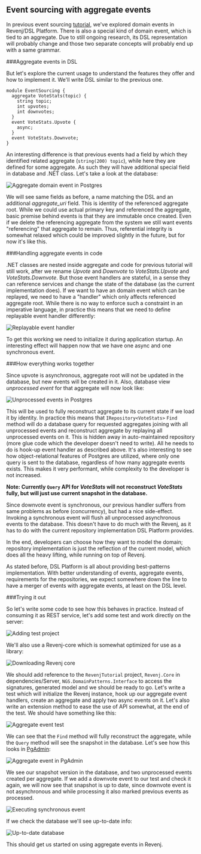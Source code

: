## Event sourcing with aggregate events

In previous event sourcing [tutorial](revenj-tutorial-event-sourcing.md), we've explored domain events in Revenj/DSL Platform. There is also a special kind of domain event, which is tied to an aggregate. Due to still ongoing research, its DSL representation will probably change and those two separate concepts will probably end up with a same grammar. 

###Aggregate events in DSL

But let's explore the current usage to understand the features they offer and how to implement it. We'll write DSL similar to the previous one.

    module EventSourcing {
      aggregate VoteStats(topic) {
        string topic;
        int upvotes;
        int downvotes;
      }
      event VoteStats.Upvote {
        async;
      }
      event VoteStats.Downvote;
    }

An interesting difference is that previous events had a field by which they identified related aggregate (`string(200) topic`), while here they are defined for some aggregate. As such they will have additional special field in database and .NET class. Let's take a look at the database:

![Aggregate domain event in Postgres](pictures/aggregate-events-postgres.png)

We will see same fields as before, a name matching the DSL and an additional *aggregate\_uri* field. This is identity of the referenced aggregate root. While we could use actual primary key and referenced the aggregate, basic premise behind events is that they are immutable once created. Even if we delete the referencing aggregate from the system we still want events "referencing" that aggregate to remain. Thus, referential integrity is somewhat relaxed which could be improved slightly in the future, but for now it's like this.

###Handling aggregate events in code

.NET classes are nested inside aggregate and code for previous tutorial will still work, after we rename *Upvote* and *Downvote* to *VoteStats.Upvote* and *VoteStats.Downvote*. But those event handlers are stateful, in a sense they can reference services and change the state of the database (as the current implementation does). If we want to have an domain event which can be replayed, we need to have a "handler" which only affects referenced aggregate root.
While there is no way to enforce such a constraint in an imperative language, in practice this means that we need to define replayable event handler differently:

![Replayable event handler](pictures/hooking-up-events.png)

To get this working we need to initialize it during application startup. An interesting effect will happen now that we have one async and one synchronous event.

###How everything works together

Since upvote is asynchronous, aggregate root will not be updated in the database, but new events will be created in it. Also, database view *unprocessed event* for that aggregate will now look like:

![Unprocessed events in Postgres](pictures/unprocessed-events.png)

This will be used to fully reconstruct aggregate to its current state if we load it by identity. In practice this means that `IRepository<VoteStats>` `Find` method will do a database query for requested aggregates joining with all unprocessed events and reconstruct aggregate by replaying all unprocessed events on it. This is hidden away in auto-maintained repository (more glue code which the developer doesn't need to write). All he needs to do is hook-up event handler as described above. It's also interesting to see how object-relational features of Postgres are utilized, where only one query is sent to the database, regardless of how many aggregate events exists. This makes it very performant, while complexity to the developer is not increased.

**Note: Currently `Query` API for *VoteStats* will not reconstruct *VoteStats* fully, but will just use current snapshot in the database.**

Since downvote event is synchronous, our previous handler suffers from same problems as before (concurrency), but had a nice side-effect. Invoking a synchronous event will flush all unprocessed asynchronous events to the database. This doesn't have to do much with the Revenj, as it has to do with the current repository implementation DSL Platform provides.

In the end, developers can choose how they want to model the domain; repository implementation is just the reflection of the current model, which does all the heavy lifting, while running on top of Revenj.

As stated before, DSL Platform is all about providing best-patterns implementation. With better understanding of events, aggregate events, requirements for the repositories, we expect somewhere down the line to have a merger of events with aggregate events, at least on the DSL level.

###Trying it out

So let's write some code to see how this behaves in practice. Instead of consuming it as REST service, let's add some test and work directly on the server:

![Adding test project](pictures/test-project-events.png)

We'll also use a Revenj-core which is somewhat optimized for use as a library:

![Downloading Revenj core](pictures/revenj-core.png)

We should add reference to the `RevenjTutorial` project, `Revenj.Core` in dependencies/Server, `NGS.DomainPatterns.Interface` to access the signatures, generated model and we should be ready to go. Let's write a test which will initialize the Revenj instance, hook up our aggregate event handlers, create an aggregate and apply two async events on it. Let's also write an extension method to ease the use of API somewhat, at the end of the test. We should have something like this:

![Aggregate event test](pictures/testing-aggregate-events.png)
 
We can see that the `Find` method will fully reconstruct the aggregate, while the `Query` method will see the snapshot in the database. Let's see how this looks in [PgAdmin](http://www.pgadmin.org/):

![Aggregate event in PgAdmin](pictures/pgadmin-aggregate-events.png)

We see our snapshot version in the database, and two unprocessed events created per aggregate. If we add a downvote event to our test and check it again, we will now see that snapshot is up to date, since downvote event is not asynchronous and while processing it also marked previous events as processed.

![Executing synchronous event](pictures/downvote-and-sync.png)

If we check the database we'll see up-to-date info:

![Up-to-date database](pictures/up-to-date-database-event.png)

This should get us started on using aggregate events in Revenj.